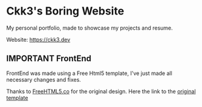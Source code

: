 # Ckk3's Boring Website

My personal portfolio, made to showcase my projects and resume.

Website: https://ckk3.dev


## **IMPORTANT** FrontEnd
FrontEnd was made using a Free Html5 template, I've just made all necessary changes and fixes.

Thanks to [FreeHTML5.co](http://freehtml5.co) for the original design. Here the link to the [original template](https://freehtml5.co/preview/?item=profile-free-html5-bootstrap-template-for-personal-and-vcard,-resume-websites)

